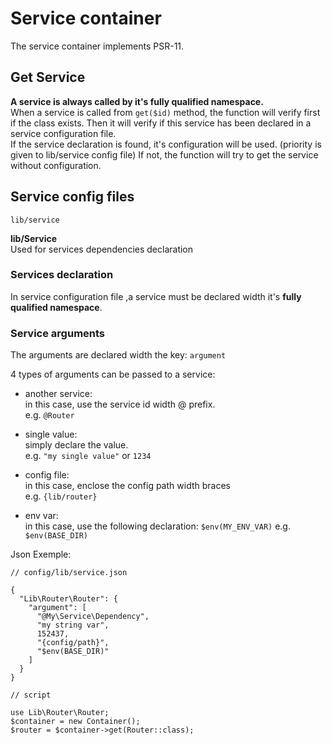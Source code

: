 # Service container
The service container implements PSR-11.

## Get Service
**A service is always called by it's fully qualified namespace.**  
When a service is called from `get($id)` method, the function will
verify first if the class exists. Then it will verify if this service has
been declared in a service configuration file.  
If the service declaration is found, it's configuration will be used.
(priority is given to lib/service config file) If not, the function will
try to get the service without configuration.  

## Service config files

`lib/service`

**lib/Service**  
Used for services dependencies declaration

### Services declaration
In service configuration file ,a service must be declared width it's
**fully qualified namespace**.

### Service arguments
The arguments are declared width the key: `argument`  

4 types of arguments can be passed to a service:
-  another service:  
   in this case, use the service id width @ prefix.  
   e.g. `@Router`
   
-  single value:  
   simply declare the value.  
   e.g. `"my single value"` or `1234`
   
-  config file:  
   in this case, enclose the config path width braces  
   e.g. `{lib/router}`
   
-  env var:  
   in this case, use the following declaration:
   `$env(MY_ENV_VAR)`
   e.g. `$env(BASE_DIR)`

Json Exemple:

    // config/lib/service.json
    
    {
      "Lib\Router\Router": {
        "argument": [
          "@My\Service\Dependency",
          "my string var",
          152437,
          "{config/path}",
          "$env(BASE_DIR)"
        ]
      }
    }
    
    // script
    
    use Lib\Router\Router;
    $container = new Container();
    $router = $container->get(Router::class);